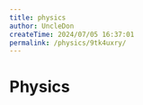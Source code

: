 ```yaml
---
title: physics
author: UncleDon
createTime: 2024/07/05 16:37:01
permalink: /physics/9tk4uxry/
---
```


# Physics
